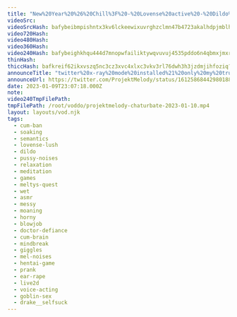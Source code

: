 ```yaml
---
title: "New%20Year%20%26%20Chill%3F%20-%20Lovense%20active%20-%20Dildo%20Installed%20-"
videoSrc: 
videoSrcHash: bafybeibmpishntx3kv6lckeewixuvrghzclmn47b4723akalhdpjmblhaa?filename=projektmelody-chaturbate-20230109T230718Z-source.mp4
video720Hash: 
video480Hash: 
video360Hash: 
video240Hash: bafybeighkhqu444d7mnopwfailiktywqvuvuj4535pddo6n4qbmxjmxrgy?filename=projektmelody-chaturbate-20230109T230718Z-240p.mp4
thinHash: 
thiccHash: bafkreif62ikxvszq5nc3cz3xvc4xlxc3vkv3rl76dwh3h3jzdmjihfoziq?filename=20230109T230718Z-thicc.jpg
announceTitle: "twitter%20x-ray%20mode%20installed%21%20only%20my%20truest%20fans%20can%20see%20what%27s%20under%20this%20embarrassing%20dinosaur%20costume."
announceUrl: https://twitter.com/ProjektMelody/status/1612586844298018817
date: 2023-01-09T23:07:18.000Z
note: 
video240TmpFilePath: 
tmpFilePath: /root/voddo/projektmelody-chaturbate-2023-01-10.mp4
layout: layouts/vod.njk
tags:
  - cum-ban
  - soaking
  - semantics
  - lovense-lush
  - dildo
  - pussy-noises
  - relaxation
  - meditation
  - games
  - meltys-quest
  - wet
  - asmr
  - messy
  - moaning
  - horny
  - blowjob
  - doctor-defiance
  - cum-brain
  - mindbreak
  - giggles
  - mel-noises
  - hentai-game
  - prank
  - ear-rape
  - live2d
  - voice-acting
  - goblin-sex
  - drake__selfsuck
---
```

